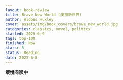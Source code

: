 ```yaml
---
layout: book-review
title: Brave New World (美丽新世界)
author: Aldous Huxley
cover: assets/img/book_covers/brave_new_world.jpg
categories: classics, novel, politics
started: 2025-6-9
tags: top-100
finished: Now
stars: 5
status: Reading
date: 2025-6-8
---
```


**缓慢阅读中**